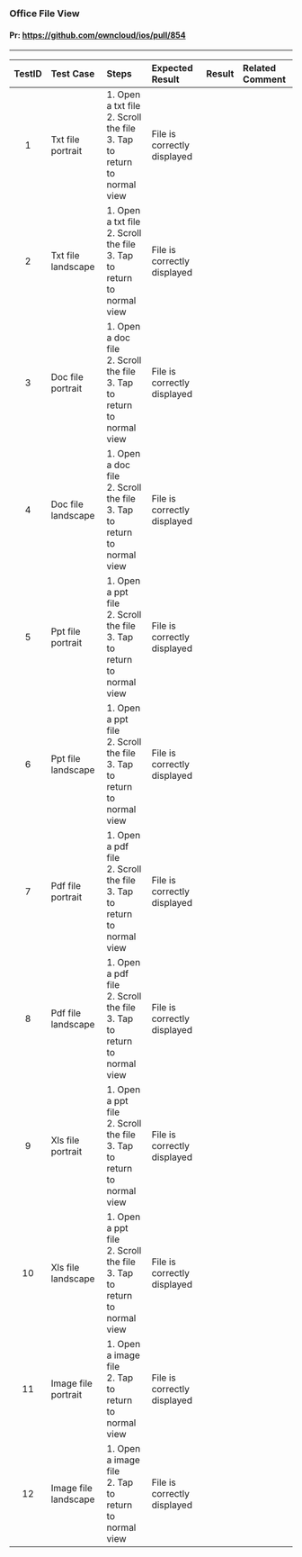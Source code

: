 ###  Office File View 

#### Pr: https://github.com/owncloud/ios/pull/854 


---

 
| TestID | Test Case | Steps | Expected Result | Result | Related Comment |
| :----: | :-------- | :---- | :-------------- | :----: | :------ |
| 1 | Txt file portrait |  1. Open a txt file<br>2. Scroll the file<br>3. Tap to return to normal view | File is correctly displayed  |  |  |
| 2 | Txt file landscape |  1. Open a txt file<br>2. Scroll the file<br>3. Tap to return to normal view | File is correctly displayed  |  |  |
| 3 | Doc file portrait |  1. Open a doc file<br>2. Scroll the file<br>3. Tap to return to normal view | File is correctly displayed  |  |  |
| 4 | Doc file landscape |  1. Open a doc file<br>2. Scroll the file<br>3. Tap to return to normal view | File is correctly displayed  |  |  |
| 5 | Ppt file portrait |  1. Open a ppt file<br>2. Scroll the file<br>3. Tap to return to normal view | File is correctly displayed  |  |  |
| 6 | Ppt file landscape |  1. Open a ppt file<br>2. Scroll the file<br>3. Tap to return to normal view | File is correctly displayed  |  |  |
| 7 | Pdf file portrait |  1. Open a pdf file<br>2. Scroll the file<br>3. Tap to return to normal view | File is correctly displayed  |  |  |
| 8 | Pdf file landscape |  1. Open a pdf file<br>2. Scroll the file<br>3. Tap to return to normal view | File is correctly displayed  |  |  |
| 9 | Xls file portrait |  1. Open a ppt file<br>2. Scroll the file<br>3. Tap to return to normal view | File is correctly displayed  |  |  |
| 10 | Xls file landscape |  1. Open a ppt file<br>2. Scroll the file<br>3. Tap to return to normal view | File is correctly displayed  |  |  |
| 11 | Image file portrait |  1. Open a image file<br>2. Tap to return to normal view | File is correctly displayed  |  |  |
| 12 | Image file landscape |  1. Open a image file<br>2. Tap to return to normal view | File is correctly displayed  |  |  |